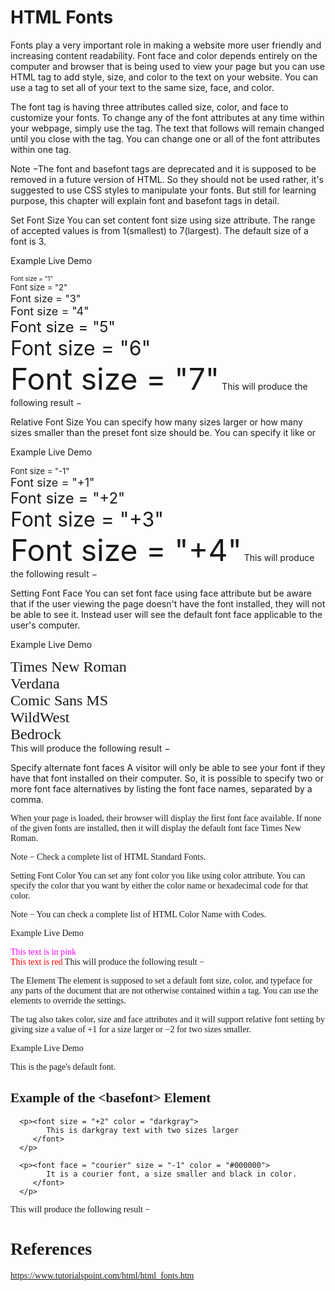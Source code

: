 # HTML Fonts

Fonts play a very important role in making a website more user friendly and increasing content readability. Font face and color depends entirely on the computer and browser that is being used to view your page but you can use HTML <font> tag to add style, size, and color to the text on your website. You can use a <basefont> tag to set all of your text to the same size, face, and color.

The font tag is having three attributes called size, color, and face to customize your fonts. To change any of the font attributes at any time within your webpage, simply use the <font> tag. The text that follows will remain changed until you close with the </font> tag. You can change one or all of the font attributes within one <font> tag.

Note −The font and basefont tags are deprecated and it is supposed to be removed in a future version of HTML. So they should not be used rather, it's suggested to use CSS styles to manipulate your fonts. But still for learning purpose, this chapter will explain font and basefont tags in detail.

Set Font Size
You can set content font size using size attribute. The range of accepted values is from 1(smallest) to 7(largest). The default size of a font is 3.

Example
Live Demo
<!DOCTYPE html>
<html>

   <head>
      <title>Setting Font Size</title>
   </head>

   <body>
      <font size = "1">Font size = "1"</font><br />
      <font size = "2">Font size = "2"</font><br />
      <font size = "3">Font size = "3"</font><br />
      <font size = "4">Font size = "4"</font><br />
      <font size = "5">Font size = "5"</font><br />
      <font size = "6">Font size = "6"</font><br />
      <font size = "7">Font size = "7"</font>
   </body>

</html>
This will produce the following result −


Relative Font Size
You can specify how many sizes larger or how many sizes smaller than the preset font size should be. You can specify it like <font size = "+n"> or <font size = "−n">

Example
Live Demo
<!DOCTYPE html>
<html>

   <head>
      <title>Relative Font Size</title>
   </head>

   <body>
      <font size = "-1">Font size = "-1"</font><br />
      <font size = "+1">Font size = "+1"</font><br />
      <font size = "+2">Font size = "+2"</font><br />
      <font size = "+3">Font size = "+3"</font><br />
      <font size = "+4">Font size = "+4"</font>
   </body>

</html>
This will produce the following result −


Setting Font Face
You can set font face using face attribute but be aware that if the user viewing the page doesn't have the font installed, they will not be able to see it. Instead user will see the default font face applicable to the user's computer.

Example
Live Demo
<!DOCTYPE html>
<html>

   <head>
      <title>Font Face</title>
   </head>

   <body>
      <font face = "Times New Roman" size = "5">Times New Roman</font><br />
      <font face = "Verdana" size = "5">Verdana</font><br />
      <font face = "Comic sans MS" size =" 5">Comic Sans MS</font><br />
      <font face = "WildWest" size = "5">WildWest</font><br />
      <font face = "Bedrock" size = "5">Bedrock</font><br />
   </body>

</html>
This will produce the following result −


Specify alternate font faces
A visitor will only be able to see your font if they have that font installed on their computer. So, it is possible to specify two or more font face alternatives by listing the font face names, separated by a comma.

<font face = "arial,helvetica">
<font face = "Lucida Calligraphy,Comic Sans MS,Lucida Console">
When your page is loaded, their browser will display the first font face available. If none of the given fonts are installed, then it will display the default font face Times New Roman.

Note − Check a complete list of HTML Standard Fonts.

Setting Font Color
You can set any font color you like using color attribute. You can specify the color that you want by either the color name or hexadecimal code for that color.

Note − You can check a complete list of HTML Color Name with Codes.

Example
Live Demo
<!DOCTYPE html>
<html>

   <head>
      <title>Setting Font Color</title>
   </head>

   <body>
      <font color = "#FF00FF">This text is in pink</font><br />
      <font color = "red">This text is red</font>
   </body>

</html>
This will produce the following result −


The <basefont> Element
The <basefont> element is supposed to set a default font size, color, and typeface for any parts of the document that are not otherwise contained within a <font> tag. You can use the <font> elements to override the <basefont> settings.

The <basefont> tag also takes color, size and face attributes and it will support relative font setting by giving size a value of +1 for a size larger or −2 for two sizes smaller.

Example
Live Demo
<!DOCTYPE html>
<html>

   <head>
      <title>Setting Basefont Color</title>
   </head>

   <body>
      <basefont face = "arial, verdana, sans-serif" size = "2" color = "#ff0000">
      <p>This is the page's default font.</p>
      <h2>Example of the &lt;basefont&gt; Element</h2>

      <p><font size = "+2" color = "darkgray">
            This is darkgray text with two sizes larger
         </font>
      </p>

      <p><font face = "courier" size = "-1" color = "#000000">
            It is a courier font, a size smaller and black in color.
         </font>
      </p>
   </body>

</html>
This will produce the following result −

# References
https://www.tutorialspoint.com/html/html_fonts.htm
